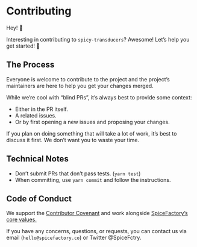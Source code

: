 # Contributing

Hey! 👋 

Interesting in contributing to `spicy-transducers`? Awesome! Let’s help you get started! 🎉

## The Process 

Everyone is welcome to contribute to the project and the project’s maintainers are here to help you get your changes merged.

While we’re cool with “blind PRs”, it’s always best to provide some context:
- Either in the PR itself.
- A related issues.
- Or by first opening a new issues and proposing your changes.
  
If you plan on doing something that will take a lot of work, it’s best to discuss it first. We don’t want you to waste your time.

## Technical Notes

- Don’t submit PRs that don’t pass tests. (`yarn test`)
- When committing, use `yarn commit` and follow the instructions.

## Code of Conduct

We support the [Contributor Covenant](https://www.contributor-covenant.org/version/1/4/code-of-conduct.md) and work alongside [SpiceFactory’s core values.](https://spicefactory.co/careers/#coreValues)

If you have any concerns, questions, or requests, you can contact us via email (`hello@spicefactory.co`) or Twitter @SpiceFctry.
